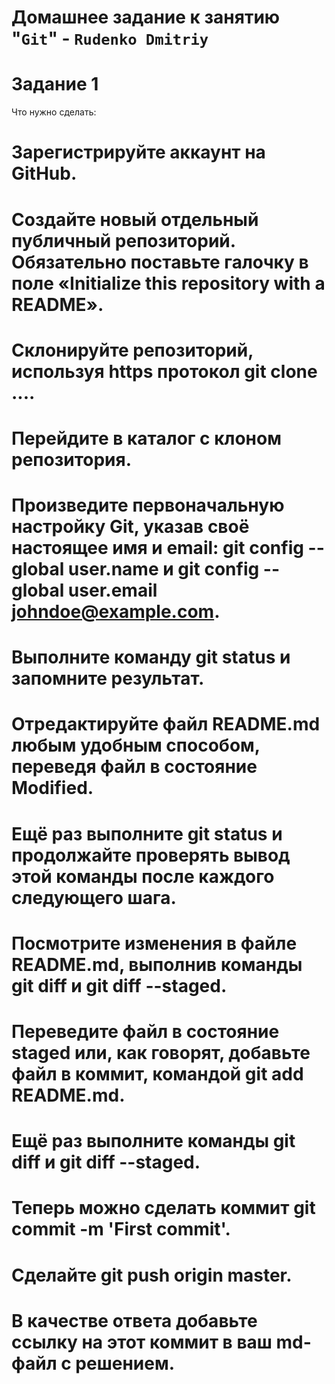 # Домашнее задание к занятию "`Git`" - `Rudenko Dmitriy`

# Задание 1
Что нужно сделать:

# Зарегистрируйте аккаунт на GitHub.
# Создайте новый отдельный публичный репозиторий. Обязательно поставьте галочку в поле «Initialize this repository with a README».
# Склонируйте репозиторий, используя https протокол git clone ....
# Перейдите в каталог с клоном репозитория.
# Произведите первоначальную настройку Git, указав своё настоящее имя и email: git config --global user.name и git config --global user.email johndoe@example.com.
# Выполните команду git status и запомните результат.
# Отредактируйте файл README.md любым удобным способом, переведя файл в состояние Modified.
# Ещё раз выполните git status и продолжайте проверять вывод этой команды после каждого следующего шага.
# Посмотрите изменения в файле README.md, выполнив команды git diff и git diff --staged.
# Переведите файл в состояние staged или, как говорят, добавьте файл в коммит, командой git add README.md.
# Ещё раз выполните команды git diff и git diff --staged.
# Теперь можно сделать коммит git commit -m 'First commit'.
# Сделайте git push origin master.

# В качестве ответа добавьте ссылку на этот коммит в ваш md-файл с решением.
